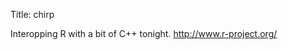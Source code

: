 Title: chirp

Interopping R with a bit of C++ tonight. <a href="http://www.r-project.org/">http://www.r-project.org/</a>
